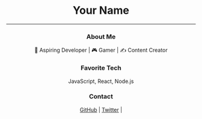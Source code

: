 <div align="center">
    <h1>Your Name</h1>
</div>

---

<div align="center">
    <h3>About Me</h3>
    <p>🚀 Aspiring Developer | 🎮 Gamer | ✍️ Content Creator</p>
</div>

<div align="center">
    <h3>Favorite Tech</h3>
    <p>JavaScript, React, Node.js</p>
</div>

<div align="center">
    <h3>Contact</h3>
    <a href="https://github.com/your-username">GitHub</a> |
    <a href="https://twitter.com/your-twitter">Twitter</a> |
    <a href="
